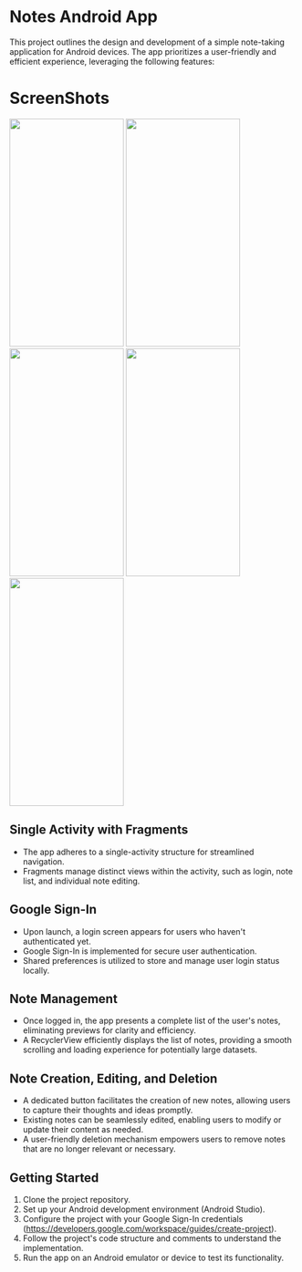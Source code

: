 # Notes Android App

This project outlines the design and development of a simple note-taking application for Android devices. The app prioritizes a user-friendly and efficient experience, leveraging the following features:

# ScreenShots

<img src = "https://github.com/Pranavmodi0/Notes-App/assets/106916341/d8d15699-924a-49be-b272-fcffab8eeb4e" width="200" height="400" />
<img src = "https://github.com/Pranavmodi0/Notes-App/assets/106916341/b7d856dc-1f55-4ac7-aac2-0b7c65253a31" width="200" height="400" />
<img src = "https://github.com/Pranavmodi0/Notes-App/assets/106916341/9f6c3a6a-5f17-49fb-b97b-9e6aec3f79f9" width="200" height="400" />
<img src = "https://github.com/Pranavmodi0/Notes-App/assets/106916341/84f0d7e2-d16e-49ce-b43c-17627f37aeb2" width="200" height="400" />
<img src = "https://github.com/Pranavmodi0/Notes-App/assets/106916341/bc6f1135-3952-48c4-929a-0cbf8fababfc" width="200" height="400" />

## Single Activity with Fragments

- The app adheres to a single-activity structure for streamlined navigation.
- Fragments manage distinct views within the activity, such as login, note list, and individual note editing.

## Google Sign-In

- Upon launch, a login screen appears for users who haven't authenticated yet.
- Google Sign-In is implemented for secure user authentication.
- Shared preferences is utilized to store and manage user login status locally.

## Note Management

- Once logged in, the app presents a complete list of the user's notes, eliminating previews for clarity and efficiency.
- A RecyclerView efficiently displays the list of notes, providing a smooth scrolling and loading experience for potentially large datasets.

## Note Creation, Editing, and Deletion

- A dedicated button facilitates the creation of new notes, allowing users to capture their thoughts and ideas promptly.
- Existing notes can be seamlessly edited, enabling users to modify or update their content as needed.
- A user-friendly deletion mechanism empowers users to remove notes that are no longer relevant or necessary.

## Getting Started

1. Clone the project repository.
2. Set up your Android development environment (Android Studio).
3. Configure the project with your Google Sign-In credentials (https://developers.google.com/workspace/guides/create-project).
4. Follow the project's code structure and comments to understand the implementation.
5. Run the app on an Android emulator or device to test its functionality.
